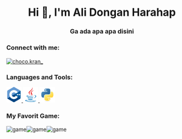 <h1 align="center">Hi 👋, I'm Ali Dongan Harahap</h1>
<h3 align="center">Ga ada apa apa disini</h3>

<h3 align="left">Connect with me:</h3>
<p align="left">
<a href="https://instagram.com/choco.kran_" target="blank"><img align="center" src="https://raw.githubusercontent.com/rahuldkjain/github-profile-readme-generator/master/src/images/icons/Social/instagram.svg" alt="choco.kran_" height="30" width="40" /></a>
</p>

<h3 align="left">Languages and Tools:</h3>
<p align="left"> <a href="https://www.w3schools.com/cpp/" target="_blank" rel="noreferrer"> <img src="https://raw.githubusercontent.com/devicons/devicon/master/icons/cplusplus/cplusplus-original.svg" alt="cplusplus" width="40" height="40"/> </a> <a href="https://www.java.com" target="_blank" rel="noreferrer"> <img src="https://raw.githubusercontent.com/devicons/devicon/master/icons/java/java-original.svg" alt="java" width="40" height="40"/> </a> <a href="https://www.python.org" target="_blank" rel="noreferrer"> <img src="https://raw.githubusercontent.com/devicons/devicon/master/icons/python/python-original.svg" alt="python" width="40" height="40"/> </a> </p>
<h3 align="left">My Favorit Game:</h3>
<p align="left"><img src="https://www.pngitem.com/pimgs/m/721-7218543_logo-mobile-legend-tcash-apapun-operatornya-semua-hd.png" alt="game" width="160" height="90"/><img src="https://www.pubgmobile.com/en/event/brandassets/images/img-logo2.png" alt="game" width="160" height="90"/><img src="https://pict-c.sindonews.net/dyn/620/pena/news/2020/07/24/207/112654/minecraft-berhenti-gunakan-amazon-cloud-dan-beralih-ke-microsoft-azure-mll.jpg" alt="game" width="90" height="90"/>
